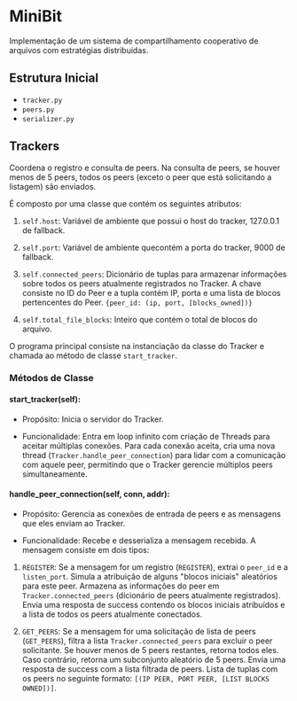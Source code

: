 # MiniBit
Implementação de um sistema de compartilhamento cooperativo de arquivos com estratégias distribuídas.

## Estrutura Inicial
- `tracker.py`
- `peers.py`
- `serializer.py`

## Trackers
Coordena o registro e consulta de peers. Na consulta de peers, se houver menos de 5 peers, todos os peers (exceto o peer que está solicitando a listagem) são enviados.

É composto por uma classe que contém os seguintes atributos:
1. `self.host`: Variável de ambiente que possui o host do tracker, 127.0.0.1 de fallback.

2. `self.port`: Variável de ambiente quecontém a porta do tracker, 9000 de fallback.

3. `self.connected_peers`: Dicionário de tuplas para armazenar informações sobre todos os peers atualmente registrados no Tracker. A chave consiste no ID do Peer e a tupla contém IP, porta e uma lista de blocos pertencentes do Peer. `{peer_id: (ip, port, [blocks_owned])}`

4. `self.total_file_blocks`: Inteiro que contém o total de blocos do arquivo.

O programa principal consiste na instanciação da classe do Tracker e chamada ao método de classe `start_tracker`.

### Métodos de Classe
#### start_tracker(self): 
- Propósito: Inicia o servidor do Tracker. 

- Funcionalidade: Entra em loop infinito com criação de Threads para aceitar múltiplas conexões. Para cada conexão aceita, cria uma nova thread (`Tracker.handle_peer_connection`) para lidar com a comunicação com aquele peer, permitindo que o Tracker gerencie múltiplos peers simultaneamente.

#### handle_peer_connection(self, conn, addr):
- Propósito: Gerencia as conexões de entrada de peers e as mensagens que eles enviam ao Tracker.

- Funcionalidade: Recebe e desserializa a mensagem recebida. A mensagem consiste em dois tipos:
1. `REGISTER`:  Se a mensagem for um registro (`REGISTER`), extrai o `peer_id` e a `listen_port`. Simula a atribuição de alguns "blocos iniciais" aleatórios para este peer. Armazena as informações do peer em `Tracker.connected_peers` (dicionário de peers atualmente registrados). Envia uma resposta de success contendo os blocos iniciais atribuídos e a lista de todos os peers atualmente conectados.

2. `GET_PEERS`: Se a mensagem for uma solicitação de lista de peers (`GET_PEERS`), filtra a lista `Tracker.connected_peers` para excluir o peer solicitante. Se houver menos de 5 peers restantes, retorna todos eles. Caso contrário, retorna um subconjunto aleatório de 5 peers. Envia uma resposta de success com a lista filtrada de peers. Lista de tuplas com os peers no seguinte formato: `[(IP PEER, PORT PEER, [LIST BLOCKS OWNED])]`.





